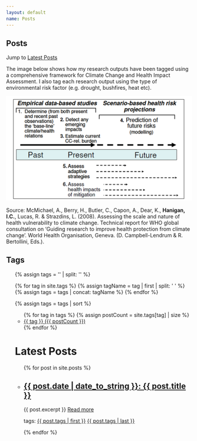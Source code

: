 ```yaml
---
layout: default
name: Posts
---
```


<h2 class="widget-title">Posts</h2>

Jump to [Latest Posts](#latest-posts)

The image below shows how my research outputs have been tagged using a comprehensive framework for Climate Change and Health Impact Assessment. I also tag each research output using the type of environmental risk factor (e.g. drought, bushfires, heat etc).

![assets/CCHP_framework.png](assets/CCHP_framework.png)

Source: McMichael, A., Berry, H., Butler, C., Capon, A., Dear, K., **Hanigan, I.C.**, Lucas, R. & Strazdins, L. (2008). Assessing the scale and nature of health vulnerability to climate change. Technical report for WHO global consultation on ‘Guiding research to improve health protection from climate change’. World Health Organisation, Geneva. (D. Campbell-Lendrum & R. Bertollini, Eds.).


## Tags

<ul>



<!-- my first attempt -->
<!--{% for tag in  site.tags   %}
<li><a href="/Ivan-Hanigan-CV/tag/{{tag | first}}">{{tag | first}} ({{tag | last | size }})</a></li>
{% endfor %}
<div class="clear"></div>
</ul>
-->
<!-- Kudos to https://stackoverflow.com/a/54637489 -->
<!-- // create empty array -->
{% assign tags = '' | split: '' %}

<!-- // iterate through tags, get tag name and make into an array, concat arrays -->
{% for tag in site.tags %}
    {% assign tagName = tag | first | split: ' ' %}
    {% assign tags = tags | concat: tagName %}
{% endfor %}

<!-- // sort tags -->
{% assign tags = tags | sort %}
    
<!-- // create list of tags and number of posts with that tag -->
<section>
    <ul>
        {% for tag in tags %}
            {% assign postCount = site.tags[tag] | size %}
            <li>
<!--                <a href="#{{ tag | cgi_escape }}" class="tag">
                    {{ tag }}
                    <span>({{ postCount }})</span>
                </a> -->
                <a href="/Ivan-Hanigan-CV/tag/{{ tag }}">{{ tag }} ({{ postCount }})</a>
            </li>
        {% endfor %}
    </ul>
 </section> 



<h1> <a name="latest-posts"></a>Latest Posts</h1>


<ul>
  {% for post in site.posts %}
    <li>
      <!-- <h2><a href="https://ivanhanigan.github.io/Ivan-Hanigan-CV{{ post.url }}">{{  post.title }}</a></h2> -->
      <h2><a href="/Ivan-Hanigan-CV{{ post.url }}">{{ post.date | date_to_string }}: {{  post.title }}</a></h2> 
      {{ post.excerpt }} 
      <a href="/Ivan-Hanigan-CV{{ post.url }}">Read more</a>
      <p></p>
      tags: <a href="/Ivan-Hanigan-CV/tag/{{ post.tags | first }}">{{ post.tags | first }}</a>
      <a href="/Ivan-Hanigan-CV/tag/{{ post.tags | last }}">{{ post.tags | last }}</a>

<!--      tag: <a href="/Ivan-Hanigan-CV/tag/{{ post.tags }}">{{ post.tags }}</a> -->
<P></P>
    </li>
  {% endfor %}
  

</ul>


